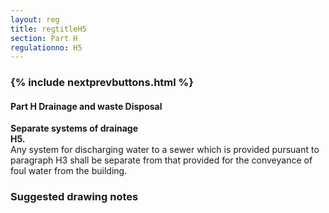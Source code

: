 ```yaml
---
layout: reg
title: regtitleH5
section: Part H
regulationno: H5
---
```


<div class="panel panel-primary">
  <div class="panel-heading">
    <h3 class="panel-title">
      {% include nextprevbuttons.html %}
        <h4>Part H  Drainage and waste Disposal</h4>
    </h3>
  </div>
  <div class="panel-body">
    <p>
        <strong>Separate systems of drainage</strong><br>
        <strong>H5.</strong><br>
            Any system for discharging water to a sewer which is provided pursuant to paragraph H3 shall be separate from that provided for the conveyance of foul water from the building.
    </p>
  </div>
</div>



### Suggested drawing notes